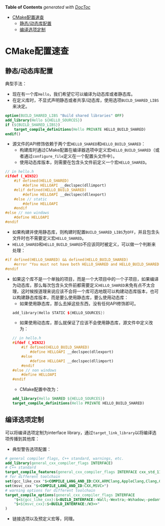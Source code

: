 <!-- START doctoc generated TOC please keep comment here to allow auto update -->
<!-- DON'T EDIT THIS SECTION, INSTEAD RE-RUN doctoc TO UPDATE -->
**Table of Contents**  *generated with [DocToc](https://github.com/thlorenz/doctoc)*

- [CMake配置速查](#cmake%E9%85%8D%E7%BD%AE%E9%80%9F%E6%9F%A5)
  - [静态/动态库配置](#%E9%9D%99%E6%80%81%E5%8A%A8%E6%80%81%E5%BA%93%E9%85%8D%E7%BD%AE)
  - [编译选项定制](#%E7%BC%96%E8%AF%91%E9%80%89%E9%A1%B9%E5%AE%9A%E5%88%B6)

<!-- END doctoc generated TOC please keep comment here to allow auto update -->

# CMake配置速查

## 静态/动态库配置

典型手法：
- 现在有一个库`Hello`，我们希望它可以编译为动态库或者静态库。
- 在定义库时，不显式声明静态或者共享/动态库，使用选项`BUILD_SHARED_LIBS`来决定。
```CMake
option(BUILD_SHARED_LIBS "Build shared libraries" OFF)
add_library(Hello ${HELLO_SOURCES})
if (${BUILD_SHARED_LIBS})
    target_compile_definitions(Hello PRIVATE HELLO_BUILD_SHARED)
endif()
```
- 源文件的API修饰依赖于两个宏`HELLO_SHARED`和`HELLO_BUILD_SHARED`：
  - 构建库时通过CMake配置在编译器选项中定义宏`HELLO_BUILD_SHARED`（或者通过`configure_file`定义在一个配置头文件中）。
  - 使用动态库版本，则需要在包含头文件前定义一个宏`HELLO_SHARED`。
```C++
// in hello.h
#ifdef (_WIN32)
    #if defined(HELLO_SHARED)
        #define HELLOAPI __declspec(dllimport)
    #elif defined(HELLO_BUILD_SHARED)
        #define HELLOAPI __declspec(dllexport)
    #else // static
        #define HELLOAPI
    #endif
#else // non windows
    #define HELLOAPI
#endif
```
- 如果构建并使用静态库，则构建时配置`BUILD_SHARED_LIBS`为`OFF`，并且包含头文件时也不需要定义宏`HELLO_SHARED`。
- `HELLO_SHARED`和`HELLO_BUILD_SHARED`不应该同时被定义，可以做一个判断来处理：
```C++
#if defined(HELLO_SHARED) && defined(HELLO_BUILD_SHARED)
    #error "You must not have both HELLO_SHARED and HELLO_BUILD_SHARED defined"
#endif
```
- 如果这个库不是一个单独的项目，而是一个大项目中的一个子项目，如果编译为动态库，那么每次包含头文件前都需要定义`HELLO_SHARED`未免有点不太合理，这时候按道理来说应该不会将一个库可选地既可以构建动态库版本，也可以构建静态库版本，而是要么使用静态库，要么使用动态库：
  - 如果使用静态库，那么去掉这些东西，没有任何API修饰即可。
  ```C++
  add_library(Hello STATIC ${HELLO_SOURCES})
  ```
  - 如果使用动态库，那么就保证了应该不会使用静态库，源文件中定义改为：
  ```C++
  // in hello.h
  #ifdef (_WIN32)
      #if defined(HELLO_BUILD_SHARED)
          #define HELLOAPI __declspec(dllexport)
      #else
          #define HELLOAPI __declspec(dllimport)
      #endif
  #else // non windows
      #define HELLOAPI
  #endif
  ```
  - CMake配置中改为：
  ```CMake
  add_library(Hello SHARED ${HELLO_SOURCES})
  target_compile_definitions(Hello PRIVATE HELLO_BUILD_SHARED)
  ```

## 编译选项定制

可以将编译选项定制为interface library，通过`target_link_library`以将编译选项传播到其他库：
- 典型警告选项配置：
```CMake
# general compiler flags, C++ standard, warnings, etc.
add_library(general_cxx_compiler_flags INTERFACE)
# C++ standard
target_compile_features(general_cxx_compiler_flags INTERFACE cxx_std_11)
# for different toolchain
set(gcc_like_cxx "$<COMPILE_LANG_AND_ID:CXX,ARMClang,AppleClang,Clang,GNU,LCC>")
set(msvc_cxx "$<COMPILE_LANG_AND_ID:CXX,MSVC>")
# warning options for different toolchain
target_compile_options(general_cxx_compiler_flags INTERFACE
    "$<${gcc_like_cxx}:$<BUILD_INTERFACE:-Wall;-Wextra;-Wshadow;-pedantic-errors;-Wformat=2;-Wno-unused-parameter>>"
    "$<${msvc_cxx}:$<BUILD_INTERFACE:/W3>>"
)
```
- 链接选项以及预定义宏等，同理。